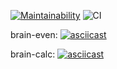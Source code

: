 [![Maintainability](https://api.codeclimate.com/v1/badges/9686b8e2bfff7b148e41/maintainability)](https://codeclimate.com/github/d1-k11/frontend-project-lvl1/maintainability)
![CI](https://github.com/d1-k11/frontend-project-lvl1/workflows/CI/badge.svg)

brain-even:
[![asciicast](https://asciinema.org/a/QhdkLL5biTnymm3eeQ7YCBwQu.svg)](https://asciinema.org/a/QhdkLL5biTnymm3eeQ7YCBwQu)

brain-calc:
[![asciicast](https://asciinema.org/a/ekA1yWSmQkUT800H6G0QTapvO.svg)](https://asciinema.org/a/ekA1yWSmQkUT800H6G0QTapvO)

